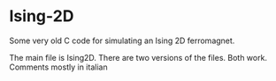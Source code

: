 # Ising-2D
Some very old C code for simulating an Ising 2D ferromagnet.

The main file is Ising2D. There are two versions of the files. Both work. Comments mostly in italian
